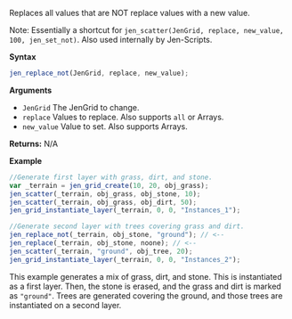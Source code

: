Replaces all values that are NOT replace values with a new value.

Note: Essentially a shortcut for `jen_scatter(JenGrid, replace, new_value, 100, jen_set_not)`. Also used internally by Jen-Scripts.

**Syntax**
```js
jen_replace_not(JenGrid, replace, new_value);
```

**Arguments**
- ``JenGrid`` The JenGrid to change.
- ``replace`` Values to replace. Also supports ``all`` or Arrays.
- ``new_value`` Value to set. Also supports Arrays.

**Returns:** N/A

**Example**
```js
//Generate first layer with grass, dirt, and stone.
var _terrain = jen_grid_create(10, 20, obj_grass);
jen_scatter(_terrain, obj_grass, obj_stone, 10);
jen_scatter(_terrain, obj_grass, obj_dirt, 50);
jen_grid_instantiate_layer(_terrain, 0, 0, "Instances_1");

//Generate second layer with trees covering grass and dirt.
jen_replace_not(_terrain, obj_stone, "ground"); // <--
jen_replace(_terrain, obj_stone, noone); // <--
jen_scatter(_terrain, "ground", obj_tree, 20);
jen_grid_instantiate_layer(_terrain, 0, 0, "Instances_2");
```

This example generates a mix of grass, dirt, and stone. This is instantiated as a first layer. Then, the stone is erased, and the grass and dirt is marked as `"ground"`. Trees are generated covering the ground, and those trees are instantiated on a second layer.